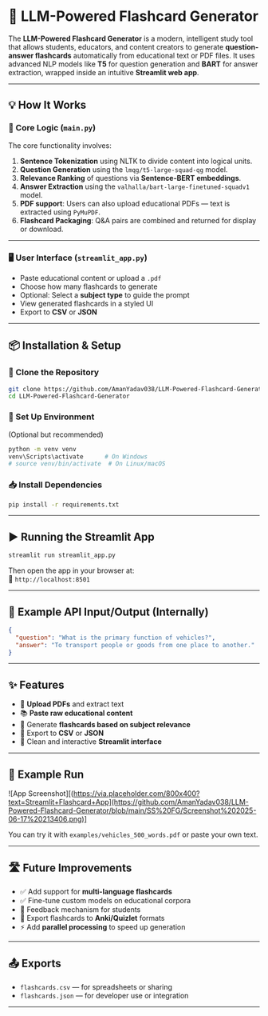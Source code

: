 
# 🧠 LLM-Powered Flashcard Generator

The **LLM-Powered Flashcard Generator** is a modern, intelligent study tool that allows students, educators, and content creators to generate **question-answer flashcards** automatically from educational text or PDF files. It uses advanced NLP models like **T5** for question generation and **BART** for answer extraction, wrapped inside an intuitive **Streamlit web app**.

---

## 💡 How It Works

### 🔧 Core Logic (`main.py`)

The core functionality involves:

1. **Sentence Tokenization** using NLTK to divide content into logical units.
2. **Question Generation** using the `lmqg/t5-large-squad-qg` model.
3. **Relevance Ranking** of questions via **Sentence-BERT embeddings**.
4. **Answer Extraction** using the `valhalla/bart-large-finetuned-squadv1` model.
5. **PDF support**: Users can also upload educational PDFs — text is extracted using `PyMuPDF`.
6. **Flashcard Packaging**: Q&A pairs are combined and returned for display or download.

---

### 🖥️ User Interface (`streamlit_app.py`)

- Paste educational content or upload a `.pdf`
- Choose how many flashcards to generate
- Optional: Select a **subject type** to guide the prompt
- View generated flashcards in a styled UI
- Export to **CSV** or **JSON**

---

## 📦 Installation & Setup

### 🔁 Clone the Repository

```bash
git clone https://github.com/AmanYadav038/LLM-Powered-Flashcard-Generator.git
cd LLM-Powered-Flashcard-Generator
```

### 🐍 Set Up Environment

(Optional but recommended)

```bash
python -m venv venv
venv\Scripts\activate      # On Windows
# source venv/bin/activate  # On Linux/macOS
```

### 📥 Install Dependencies

```bash
pip install -r requirements.txt
```

---

## ▶️ Running the Streamlit App

```bash
streamlit run streamlit_app.py
```

Then open the app in your browser at:  
📍 `http://localhost:8501`

---

## 📄 Example API Input/Output (Internally)

```json
{
  "question": "What is the primary function of vehicles?",
  "answer": "To transport people or goods from one place to another."
}
```

---

## ✨ Features

- 📄 **Upload PDFs** and extract text
- 📚 **Paste raw educational content**
- 🎯 Generate **flashcards based on subject relevance**
- 💾 Export to **CSV** or **JSON**
- 💬 Clean and interactive **Streamlit interface**

---

## 🧪 Example Run

![App Screenshot][(https://via.placeholder.com/800x400?text=Streamlit+Flashcard+App](https://github.com/AmanYadav038/LLM-Powered-Flashcard-Generator/blob/main/SS%20FG/Screenshot%202025-06-17%20213406.png)]

You can try it with `examples/vehicles_500_words.pdf` or paste your own text.

---

## 🛣️ Future Improvements

- ✅ Add support for **multi-language flashcards**
- ✅ Fine-tune custom models on educational corpora
- 🔄 Feedback mechanism for students
- 🔖 Export flashcards to **Anki/Quizlet** formats
- ⚡ Add **parallel processing** to speed up generation

---

## 📤 Exports

- `flashcards.csv` — for spreadsheets or sharing
- `flashcards.json` — for developer use or integration

---
